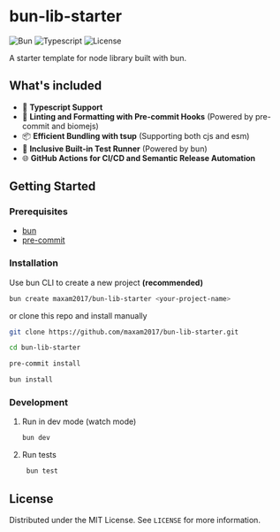 # bun-lib-starter

![Bun](https://img.shields.io/badge/bun-282a36?style=for-the-badge&logo=bun&logoColor=fbf0df)
![Typescript](https://img.shields.io/badge/TypeScript-007ACC?style=for-the-badge&logo=typescript&logoColor=white)
![License](https://img.shields.io/github/license/othneildrew/Best-README-Template.svg?style=for-the-badge)

A starter template for node library built with bun.

## What's included

- 🚀 **Typescript Support**
- 🧼 **Linting and Formatting with Pre-commit Hooks** (Powered by pre-commit and biomejs)
- 📦 **Efficient Bundling with tsup** (Supporting both cjs and esm)
- 🧪 **Inclusive Built-in Test Runner** (Powered by bun)
- 🌐 **GitHub Actions for CI/CD and Semantic Release Automation**

## Getting Started

### Prerequisites

- [bun](https://bun.sh/docs/installation)
- [pre-commit](https://pre-commit.com/#install)

### Installation

Use bun CLI to create a new project **(recommended)**

```sh
bun create maxam2017/bun-lib-starter <your-project-name>
```

or clone this repo and install manually

```sh
git clone https://github.com/maxam2017/bun-lib-starter.git

cd bun-lib-starter

pre-commit install

bun install
```

### Development

1. Run in dev mode (watch mode)
   ```sh
   bun dev
   ```
1. Run tests
   ```sh
    bun test
   ```

## License

Distributed under the MIT License. See `LICENSE` for more information.
